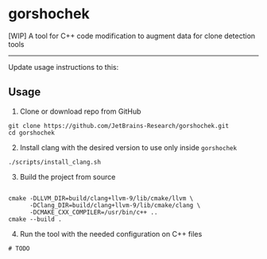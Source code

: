 # gorshochek
[WIP] A tool for C++ code modification to augment data for clone detection tools

-------------
Update usage instructions to this:

## Usage
1. Clone or download repo from GitHub
```(bash)
git clone https://github.com/JetBrains-Research/gorshochek.git
cd gorshochek
```
2. Install clang with the desired version to use only inside `gorshochek`
```(bash)
./scripts/install_clang.sh
```
3. Build the project from source
```(bash)

cmake -DLLVM_DIR=build/clang+llvm-9/lib/cmake/llvm \
      -DClang_DIR=build/clang+llvm-9/lib/cmake/clang \
      -DCMAKE_CXX_COMPILER=/usr/bin/c++ ..
cmake --build .
```
4. Run the tool with the needed configuration on C++ files
```(bash)
# TODO
```